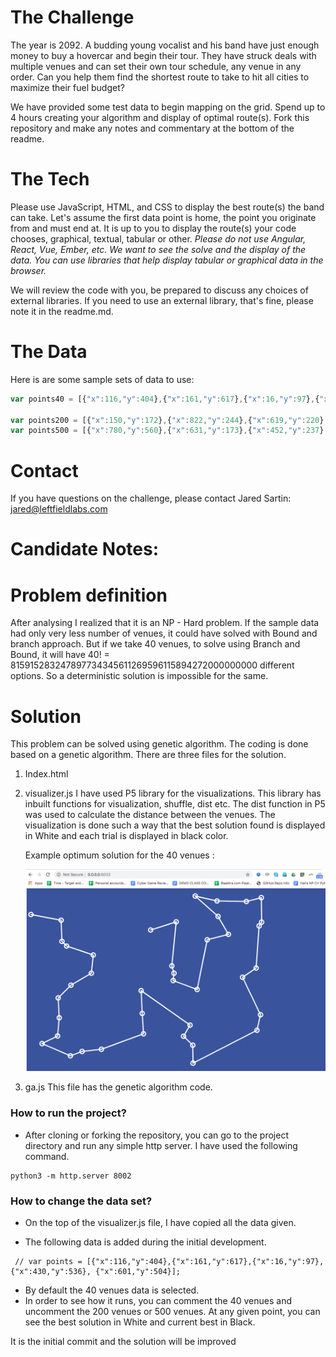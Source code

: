 # The Challenge

The year is 2092. A budding young vocalist and his band have just enough money to buy a hovercar and begin their tour. They have struck deals with multiple venues and can set their own tour schedule, any venue in any order. Can you help them find the shortest route to take to hit all cities to maximize their fuel budget?

We have provided some test data to begin mapping on the grid. Spend up to 4 hours creating your algorithm and display of optimal route(s). Fork this repository and make any notes and commentary at the bottom of the readme.

# The Tech

Please use JavaScript, HTML, and CSS to display the best route(s) the band can take. Let's assume the first data point is home, the point you originate from and must end at. It is up to you to display the route(s) your code chooses, graphical, textual, tabular or other. *Please do not use Angular, React, Vue, Ember, etc. We want to see the solve and the display of the data. You can use libraries that help display tabular or graphical data in the browser.*

We will review the code with you, be prepared to discuss any choices of external libraries. If you need to use an external library, that's fine, please note it in the readme.md.

# The Data

Here is are some sample sets of data to use:

```js
var points40 = [{"x":116,"y":404},{"x":161,"y":617},{"x":16,"y":97},{"x":430,"y":536},{"x":601,"y":504},{"x":425,"y":461},{"x":114,"y":544},{"x":127,"y":118},{"x":163,"y":357},{"x":704,"y":104},{"x":864,"y":125},{"x":847,"y":523},{"x":742,"y":170},{"x":204,"y":601},{"x":421,"y":377},{"x":808,"y":49},{"x":860,"y":466},{"x":844,"y":294},{"x":147,"y":213},{"x":550,"y":124},{"x":238,"y":313},{"x":57,"y":572},{"x":664,"y":190},{"x":612,"y":644},{"x":456,"y":154},{"x":120,"y":477},{"x":542,"y":313},{"x":620,"y":29},{"x":245,"y":246},{"x":611,"y":578},{"x":627,"y":373},{"x":534,"y":286},{"x":577,"y":545},{"x":539,"y":340},{"x":794,"y":328},{"x":855,"y":139},{"x":700,"y":47},{"x":275,"y":593},{"x":130,"y":196},{"x":863,"y":35}];

var points200 = [{"x":150,"y":172},{"x":822,"y":244},{"x":619,"y":220},{"x":243,"y":433},{"x":9,"y":48},{"x":541,"y":402},{"x":540,"y":212},{"x":479,"y":646},{"x":545,"y":90},{"x":811,"y":355},{"x":314,"y":325},{"x":337,"y":487},{"x":675,"y":76},{"x":629,"y":375},{"x":809,"y":105},{"x":269,"y":135},{"x":423,"y":592},{"x":558,"y":288},{"x":622,"y":70},{"x":740,"y":495},{"x":508,"y":79},{"x":40,"y":236},{"x":818,"y":252},{"x":811,"y":480},{"x":458,"y":220},{"x":293,"y":220},{"x":582,"y":275},{"x":188,"y":542},{"x":300,"y":235},{"x":690,"y":649},{"x":166,"y":565},{"x":400,"y":80},{"x":121,"y":498},{"x":603,"y":587},{"x":729,"y":89},{"x":723,"y":23},{"x":171,"y":609},{"x":523,"y":449},{"x":668,"y":102},{"x":328,"y":531},{"x":468,"y":588},{"x":600,"y":239},{"x":312,"y":636},{"x":344,"y":112},{"x":267,"y":184},{"x":292,"y":615},{"x":21,"y":401},{"x":650,"y":266},{"x":535,"y":393},{"x":796,"y":598},{"x":29,"y":412},{"x":528,"y":363},{"x":344,"y":152},{"x":314,"y":35},{"x":138,"y":191},{"x":643,"y":341},{"x":350,"y":423},{"x":319,"y":542},{"x":797,"y":659},{"x":66,"y":296},{"x":761,"y":574},{"x":26,"y":270},{"x":129,"y":509},{"x":24,"y":312},{"x":89,"y":635},{"x":454,"y":34},{"x":717,"y":189},{"x":476,"y":457},{"x":471,"y":212},{"x":74,"y":457},{"x":406,"y":221},{"x":701,"y":313},{"x":719,"y":642},{"x":573,"y":424},{"x":250,"y":231},{"x":748,"y":334},{"x":318,"y":453},{"x":815,"y":92},{"x":198,"y":47},{"x":79,"y":451},{"x":502,"y":582},{"x":471,"y":355},{"x":509,"y":257},{"x":727,"y":290},{"x":476,"y":281},{"x":609,"y":576},{"x":772,"y":72},{"x":263,"y":156},{"x":411,"y":203},{"x":100,"y":254},{"x":29,"y":208},{"x":625,"y":349},{"x":789,"y":163},{"x":300,"y":224},{"x":637,"y":57},{"x":789,"y":153},{"x":429,"y":427},{"x":571,"y":355},{"x":426,"y":348},{"x":620,"y":545},{"x":601,"y":322},{"x":600,"y":441},{"x":519,"y":357},{"x":59,"y":262},{"x":878,"y":621},{"x":712,"y":592},{"x":202,"y":341},{"x":300,"y":41},{"x":87,"y":647},{"x":735,"y":60},{"x":289,"y":110},{"x":126,"y":133},{"x":375,"y":584},{"x":421,"y":469},{"x":775,"y":341},{"x":656,"y":534},{"x":225,"y":634},{"x":520,"y":339},{"x":865,"y":515},{"x":457,"y":378},{"x":293,"y":141},{"x":202,"y":293},{"x":347,"y":423},{"x":186,"y":284},{"x":572,"y":600},{"x":319,"y":412},{"x":685,"y":73},{"x":845,"y":248},{"x":834,"y":339},{"x":391,"y":571},{"x":139,"y":346},{"x":635,"y":352},{"x":401,"y":117},{"x":381,"y":281},{"x":471,"y":552},{"x":793,"y":585},{"x":279,"y":520},{"x":783,"y":520},{"x":374,"y":38},{"x":458,"y":479},{"x":869,"y":15},{"x":626,"y":216},{"x":148,"y":604},{"x":560,"y":109},{"x":342,"y":141},{"x":426,"y":536},{"x":697,"y":414},{"x":283,"y":18},{"x":172,"y":181},{"x":206,"y":227},{"x":763,"y":291},{"x":439,"y":124},{"x":523,"y":388},{"x":338,"y":211},{"x":30,"y":593},{"x":187,"y":498},{"x":126,"y":86},{"x":4,"y":58},{"x":566,"y":329},{"x":524,"y":486},{"x":788,"y":334},{"x":346,"y":194},{"x":506,"y":231},{"x":135,"y":190},{"x":288,"y":406},{"x":200,"y":515},{"x":739,"y":91},{"x":300,"y":439},{"x":725,"y":420},{"x":83,"y":612},{"x":665,"y":336},{"x":848,"y":246},{"x":865,"y":521},{"x":3,"y":406},{"x":187,"y":431},{"x":462,"y":564},{"x":530,"y":648},{"x":708,"y":173},{"x":325,"y":96},{"x":4,"y":480},{"x":530,"y":512},{"x":780,"y":126},{"x":614,"y":610},{"x":359,"y":431},{"x":343,"y":640},{"x":453,"y":182},{"x":648,"y":477},{"x":447,"y":258},{"x":23,"y":465},{"x":455,"y":215},{"x":534,"y":396},{"x":869,"y":337},{"x":511,"y":290},{"x":683,"y":291},{"x":328,"y":370},{"x":160,"y":497},{"x":144,"y":203},{"x":717,"y":222},{"x":31,"y":376},{"x":452,"y":600}];
var points500 = [{"x":780,"y":560},{"x":631,"y":173},{"x":452,"y":237},{"x":789,"y":506},{"x":308,"y":175},{"x":797,"y":157},{"x":524,"y":583},{"x":241,"y":7},{"x":340,"y":105},{"x":787,"y":19},{"x":168,"y":342},{"x":685,"y":386},{"x":739,"y":195},{"x":408,"y":550},{"x":581,"y":577},{"x":762,"y":406},{"x":14,"y":370},{"x":275,"y":610},{"x":38,"y":484},{"x":699,"y":148},{"x":780,"y":272},{"x":686,"y":611},{"x":42,"y":650},{"x":257,"y":329},{"x":1,"y":260},{"x":432,"y":448},{"x":805,"y":546},{"x":268,"y":472},{"x":174,"y":154},{"x":189,"y":432},{"x":869,"y":653},{"x":371,"y":337},{"x":192,"y":279},{"x":322,"y":118},{"x":842,"y":584},{"x":809,"y":381},{"x":717,"y":250},{"x":77,"y":575},{"x":654,"y":21},{"x":859,"y":146},{"x":534,"y":561},{"x":732,"y":227},{"x":154,"y":371},{"x":263,"y":148},{"x":64,"y":524},{"x":689,"y":553},{"x":316,"y":358},{"x":587,"y":374},{"x":679,"y":125},{"x":234,"y":501},{"x":282,"y":403},{"x":671,"y":107},{"x":703,"y":347},{"x":116,"y":408},{"x":655,"y":593},{"x":120,"y":196},{"x":111,"y":240},{"x":686,"y":271},{"x":237,"y":213},{"x":463,"y":562},{"x":543,"y":240},{"x":832,"y":406},{"x":705,"y":280},{"x":359,"y":252},{"x":494,"y":575},{"x":339,"y":85},{"x":719,"y":115},{"x":709,"y":564},{"x":752,"y":178},{"x":412,"y":599},{"x":207,"y":524},{"x":812,"y":359},{"x":13,"y":500},{"x":635,"y":477},{"x":243,"y":236},{"x":400,"y":381},{"x":639,"y":551},{"x":407,"y":65},{"x":39,"y":619},{"x":508,"y":170},{"x":150,"y":115},{"x":789,"y":353},{"x":64,"y":178},{"x":831,"y":434},{"x":539,"y":83},{"x":671,"y":317},{"x":806,"y":479},{"x":383,"y":335},{"x":405,"y":103},{"x":437,"y":549},{"x":62,"y":590},{"x":589,"y":296},{"x":536,"y":539},{"x":375,"y":541},{"x":659,"y":326},{"x":582,"y":600},{"x":482,"y":73},{"x":229,"y":8},{"x":545,"y":292},{"x":537,"y":174},{"x":704,"y":273},{"x":106,"y":487},{"x":759,"y":575},{"x":460,"y":358},{"x":85,"y":6},{"x":556,"y":112},{"x":347,"y":196},{"x":856,"y":88},{"x":612,"y":395},{"x":459,"y":195},{"x":198,"y":431},{"x":102,"y":14},{"x":750,"y":403},{"x":87,"y":37},{"x":719,"y":146},{"x":353,"y":405},{"x":633,"y":476},{"x":806,"y":313},{"x":529,"y":509},{"x":772,"y":55},{"x":298,"y":527},{"x":546,"y":522},{"x":7,"y":72},{"x":118,"y":337},{"x":377,"y":216},{"x":816,"y":327},{"x":227,"y":167},{"x":715,"y":422},{"x":324,"y":516},{"x":847,"y":170},{"x":752,"y":422},{"x":657,"y":570},{"x":539,"y":450},{"x":285,"y":556},{"x":381,"y":168},{"x":317,"y":251},{"x":303,"y":197},{"x":797,"y":50},{"x":820,"y":193},{"x":739,"y":85},{"x":623,"y":118},{"x":422,"y":73},{"x":696,"y":205},{"x":534,"y":450},{"x":511,"y":263},{"x":648,"y":110},{"x":601,"y":518},{"x":111,"y":627},{"x":771,"y":572},{"x":797,"y":303},{"x":335,"y":332},{"x":344,"y":492},{"x":345,"y":610},{"x":631,"y":340},{"x":863,"y":305},{"x":363,"y":406},{"x":414,"y":14},{"x":591,"y":26},{"x":602,"y":592},{"x":386,"y":273},{"x":687,"y":183},{"x":570,"y":27},{"x":613,"y":645},{"x":58,"y":268},{"x":668,"y":375},{"x":157,"y":349},{"x":634,"y":627},{"x":575,"y":465},{"x":175,"y":460},{"x":843,"y":625},{"x":425,"y":20},{"x":54,"y":411},{"x":459,"y":659},{"x":482,"y":176},{"x":593,"y":296},{"x":854,"y":512},{"x":132,"y":551},{"x":875,"y":577},{"x":774,"y":470},{"x":95,"y":584},{"x":575,"y":614},{"x":767,"y":635},{"x":426,"y":212},{"x":796,"y":38},{"x":33,"y":147},{"x":773,"y":95},{"x":141,"y":640},{"x":831,"y":257},{"x":684,"y":175},{"x":16,"y":534},{"x":399,"y":579},{"x":729,"y":185},{"x":759,"y":217},{"x":88,"y":327},{"x":43,"y":167},{"x":38,"y":161},{"x":331,"y":405},{"x":292,"y":130},{"x":527,"y":658},{"x":57,"y":288},{"x":546,"y":479},{"x":77,"y":118},{"x":810,"y":74},{"x":668,"y":101},{"x":125,"y":570},{"x":734,"y":267},{"x":790,"y":417},{"x":784,"y":204},{"x":242,"y":335},{"x":548,"y":458},{"x":373,"y":189},{"x":88,"y":216},{"x":738,"y":1},{"x":588,"y":384},{"x":600,"y":221},{"x":161,"y":340},{"x":862,"y":400},{"x":717,"y":82},{"x":434,"y":19},{"x":367,"y":476},{"x":373,"y":288},{"x":198,"y":508},{"x":781,"y":516},{"x":410,"y":401},{"x":96,"y":377},{"x":779,"y":653},{"x":319,"y":404},{"x":680,"y":66},{"x":209,"y":381},{"x":664,"y":41},{"x":230,"y":340},{"x":650,"y":499},{"x":524,"y":604},{"x":344,"y":287},{"x":517,"y":351},{"x":4,"y":10},{"x":146,"y":233},{"x":766,"y":185},{"x":154,"y":476},{"x":153,"y":534},{"x":797,"y":278},{"x":686,"y":434},{"x":241,"y":469},{"x":8,"y":550},{"x":292,"y":118},{"x":737,"y":118},{"x":600,"y":610},{"x":134,"y":405},{"x":541,"y":96},{"x":178,"y":53},{"x":283,"y":618},{"x":227,"y":559},{"x":724,"y":264},{"x":93,"y":192},{"x":218,"y":531},{"x":279,"y":395},{"x":635,"y":430},{"x":783,"y":424},{"x":15,"y":34},{"x":106,"y":406},{"x":371,"y":277},{"x":659,"y":222},{"x":29,"y":401},{"x":27,"y":194},{"x":417,"y":657},{"x":548,"y":12},{"x":394,"y":160},{"x":727,"y":410},{"x":217,"y":459},{"x":286,"y":629},{"x":748,"y":105},{"x":679,"y":514},{"x":65,"y":487},{"x":221,"y":160},{"x":42,"y":239},{"x":822,"y":390},{"x":452,"y":291},{"x":561,"y":107},{"x":389,"y":451},{"x":317,"y":94},{"x":34,"y":50},{"x":324,"y":284},{"x":768,"y":531},{"x":678,"y":432},{"x":663,"y":411},{"x":153,"y":27},{"x":287,"y":348},{"x":444,"y":184},{"x":686,"y":482},{"x":129,"y":122},{"x":667,"y":368},{"x":263,"y":78},{"x":109,"y":190},{"x":271,"y":208},{"x":72,"y":346},{"x":582,"y":5},{"x":546,"y":343},{"x":432,"y":305},{"x":805,"y":5},{"x":329,"y":100},{"x":747,"y":304},{"x":255,"y":283},{"x":319,"y":623},{"x":602,"y":145},{"x":818,"y":582},{"x":478,"y":491},{"x":151,"y":451},{"x":628,"y":605},{"x":803,"y":260},{"x":706,"y":636},{"x":192,"y":535},{"x":342,"y":177},{"x":259,"y":599},{"x":365,"y":229},{"x":583,"y":426},{"x":340,"y":562},{"x":405,"y":629},{"x":116,"y":260},{"x":533,"y":479},{"x":411,"y":615},{"x":382,"y":125},{"x":36,"y":272},{"x":863,"y":466},{"x":600,"y":288},{"x":30,"y":648},{"x":335,"y":269},{"x":302,"y":92},{"x":607,"y":98},{"x":522,"y":101},{"x":801,"y":339},{"x":412,"y":189},{"x":776,"y":446},{"x":77,"y":528},{"x":425,"y":547},{"x":535,"y":317},{"x":802,"y":229},{"x":698,"y":534},{"x":109,"y":109},{"x":321,"y":37},{"x":232,"y":115},{"x":168,"y":621},{"x":637,"y":502},{"x":177,"y":156},{"x":66,"y":376},{"x":646,"y":329},{"x":345,"y":290},{"x":861,"y":28},{"x":791,"y":184},{"x":745,"y":244},{"x":90,"y":370},{"x":610,"y":617},{"x":592,"y":452},{"x":410,"y":500},{"x":410,"y":288},{"x":645,"y":239},{"x":278,"y":163},{"x":761,"y":27},{"x":275,"y":33},{"x":185,"y":203},{"x":794,"y":129},{"x":121,"y":421},{"x":505,"y":126},{"x":750,"y":309},{"x":222,"y":518},{"x":276,"y":272},{"x":626,"y":61},{"x":665,"y":320},{"x":379,"y":38},{"x":459,"y":357},{"x":337,"y":450},{"x":307,"y":418},{"x":867,"y":631},{"x":191,"y":272},{"x":55,"y":465},{"x":861,"y":291},{"x":465,"y":101},{"x":792,"y":81},{"x":750,"y":278},{"x":630,"y":488},{"x":382,"y":539},{"x":282,"y":527},{"x":345,"y":575},{"x":24,"y":421},{"x":810,"y":491},{"x":270,"y":356},{"x":22,"y":646},{"x":663,"y":617},{"x":861,"y":452},{"x":879,"y":409},{"x":90,"y":515},{"x":672,"y":416},{"x":331,"y":68},{"x":165,"y":570},{"x":706,"y":384},{"x":760,"y":85},{"x":235,"y":477},{"x":42,"y":451},{"x":442,"y":598},{"x":551,"y":539},{"x":334,"y":419},{"x":417,"y":656},{"x":137,"y":610},{"x":717,"y":505},{"x":56,"y":619},{"x":695,"y":527},{"x":501,"y":514},{"x":796,"y":315},{"x":322,"y":218},{"x":818,"y":215},{"x":2,"y":239},{"x":143,"y":232},{"x":240,"y":38},{"x":165,"y":277},{"x":281,"y":91},{"x":77,"y":297},{"x":477,"y":18},{"x":617,"y":407},{"x":419,"y":170},{"x":876,"y":275},{"x":159,"y":277},{"x":777,"y":104},{"x":857,"y":25},{"x":506,"y":418},{"x":800,"y":170},{"x":121,"y":625},{"x":500,"y":579},{"x":762,"y":294},{"x":428,"y":614},{"x":818,"y":584},{"x":826,"y":101},{"x":513,"y":566},{"x":719,"y":638},{"x":366,"y":121},{"x":2,"y":142},{"x":176,"y":382},{"x":220,"y":280},{"x":141,"y":210},{"x":437,"y":419},{"x":139,"y":84},{"x":581,"y":449},{"x":238,"y":485},{"x":12,"y":139},{"x":140,"y":324},{"x":127,"y":542},{"x":328,"y":314},{"x":207,"y":123},{"x":805,"y":285},{"x":4,"y":566},{"x":603,"y":592},{"x":641,"y":77},{"x":863,"y":498},{"x":201,"y":387},{"x":373,"y":357},{"x":112,"y":322},{"x":867,"y":472},{"x":381,"y":633},{"x":467,"y":234},{"x":134,"y":63},{"x":533,"y":468},{"x":6,"y":185},{"x":574,"y":362},{"x":311,"y":451},{"x":100,"y":572},{"x":318,"y":47},{"x":114,"y":650},{"x":704,"y":641},{"x":375,"y":355},{"x":693,"y":391},{"x":549,"y":154},{"x":355,"y":167},{"x":340,"y":493},{"x":17,"y":98},{"x":331,"y":179},{"x":667,"y":431},{"x":231,"y":460},{"x":335,"y":270},{"x":351,"y":0},{"x":843,"y":449},{"x":785,"y":1},{"x":306,"y":86},{"x":302,"y":496},{"x":790,"y":236},{"x":69,"y":49},{"x":732,"y":160},{"x":515,"y":73},{"x":342,"y":253},{"x":150,"y":579},{"x":126,"y":317},{"x":272,"y":432},{"x":482,"y":301},{"x":607,"y":622},{"x":158,"y":53},{"x":711,"y":480},{"x":652,"y":193},{"x":681,"y":151},{"x":828,"y":359},{"x":563,"y":71},{"x":70,"y":138},{"x":755,"y":192},{"x":636,"y":133}];
```

# Contact

If you have questions on the challenge, please contact Jared Sartin: jared@leftfieldlabs.com

# Candidate Notes:


# Problem definition

After analysing I realized that it is an NP - Hard problem. If the sample data had only very less number of venues, it could have solved with Bound and branch approach. But if we take 40 venues, to solve using Branch and Bound, it will have 40! = 815915283247897734345611269596115894272000000000 different options. So a deterministic solution is impossible for the same. 

# Solution 

This problem can be solved using genetic algorithm. The coding is done based on a genetic algorithm. There are three files for the solution. 

1. Index.html
2. visualizer.js
    I have used P5 library for the visualizations. This library has inbuilt functions for visualization, shuffle, dist etc. The dist function in P5 was used to calculate the distance between the venues. The visualization is done such a way that the best solution found is displayed in White and each trial is displayed in black color. 

    Example optimum solution for the 40 venues : 
    
    ![](images/40venuessolution.png)

3. ga.js 
    This file has the genetic algorithm code. 

### How to run the project? 

* After cloning or forking the repository, you can go to the project directory and run any simple http server. I have used the following command.

```
python3 -m http.server 8002
```

### How to change the data set?

* On the top of the visualizer.js file, I have copied all the data given. 

* The following data is added during the initial development. 
```
 // var points = [{"x":116,"y":404},{"x":161,"y":617},{"x":16,"y":97}, {"x":430,"y":536}, {"x":601,"y":504}]; 
 ```
* By default the 40 venues data is selected. 
* In order to see how it runs, you can comment the 40 venues and uncomment the 200 venues or 500 venues. At any given point, you can see the best solution in White and current best in Black. 


It is the initial commit and the solution will be improved 
